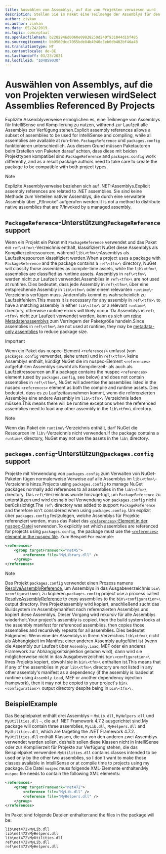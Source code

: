 ```yaml
---
title: Auswählen von Assemblys, auf die von Projekten verwiesen wird
description: Stellen Sie im Paket eine Teilmenge der Assemblys für den Compiler zur Verfügung – zur Laufzeit stehen alle Assemblys zur Verfügung.
author: zivkan
ms.author: zivkan
ms.date: 05/24/2019
ms.topic: conceptual
ms.openlocfilehash: b2202946d0060e09828250d240f931044d1bf485
ms.sourcegitcommit: bb9560dcc7055bde84b4940c5eb0db402bf46a48
ms.translationtype: HT
ms.contentlocale: de-DE
ms.lasthandoff: 03/23/2021
ms.locfileid: "104859030"
---
```

# <a name="select-assemblies-referenced-by-projects"></a><span data-ttu-id="9b5fc-103">Auswählen von Assemblys, auf die von Projekten verwiesen wird</span><span class="sxs-lookup"><span data-stu-id="9b5fc-103">Select Assemblies Referenced By Projects</span></span>

<span data-ttu-id="9b5fc-104">Explizite Assemblyverweise ermöglichen es, eine Teilmenge von Assemblys für IntelliSense und Kompilierung zu nutzen, während zur Laufzeit alle Assemblys zur Verfügung stehen.</span><span class="sxs-lookup"><span data-stu-id="9b5fc-104">Explicit assembly references allows a subset of assemblies to be used for IntelliSense and compiling, while all assemblies are available at run-time.</span></span> <span data-ttu-id="9b5fc-105">`PackageReference` und `packages.config` funktionieren unterschiedlich. Aus diesem Grund müssen Paketautoren beim Erstellen von Paketen darauf achten, dass diese mit beiden Projekttypen kompatibel sind.</span><span class="sxs-lookup"><span data-stu-id="9b5fc-105">`PackageReference` and `packages.config` work differently, and as a result package authors need to take care to create the package to be compatible with both project types.</span></span>

> [!Note]
> <span data-ttu-id="9b5fc-106">Explizite Assemblyverweise beziehen sich auf .NET-Assemblys.</span><span class="sxs-lookup"><span data-stu-id="9b5fc-106">Explicit assembly references are related to .NET assemblies.</span></span> <span data-ttu-id="9b5fc-107">Sie sind keine Methode zum Verteilen nativer Assemblys, die durch eine verwaltete Assembly über „P/Invoke“ aufgerufen werden.</span><span class="sxs-lookup"><span data-stu-id="9b5fc-107">It is not a method to distribute native assemblies that are P/Invoked by a managed assembly.</span></span>

## <a name="packagereference-support"></a><span data-ttu-id="9b5fc-108">`PackageReference`-Unterstützung</span><span class="sxs-lookup"><span data-stu-id="9b5fc-108">`PackageReference` support</span></span>

<span data-ttu-id="9b5fc-109">Wenn ein Projekt ein Paket mit `PackageReference` verwendet und das Paket ein `ref\<tfm>\`-Verzeichnis enthält, klassifiziert NuGet diese Assemblys als Kompilierzeitressourcen, während `lib\<tfm>\`-Assemblys als Laufzeitressourcen klassifiziert werden.</span><span class="sxs-lookup"><span data-stu-id="9b5fc-109">When a project uses a package with `PackageReference` and the package contains a `ref\<tfm>\` directory, NuGet will classify those assembles as compile-time assets, while the `lib\<tfm>\` assemblies are classified as runtime assets.</span></span> <span data-ttu-id="9b5fc-110">Assemblys in `ref\<tfm>\` werden nicht zur Laufzeit verwendet.</span><span class="sxs-lookup"><span data-stu-id="9b5fc-110">Assemblies in `ref\<tfm>\` are not used at runtime.</span></span> <span data-ttu-id="9b5fc-111">Dies bedeutet, dass jede Assembly in `ref\<tfm>\` über eine entsprechende Assembly in `lib\<tfm>\` oder einem relevanten `runtime\`-Verzeichnis verfügen muss. Andernfalls kommt es wahrscheinlich zu Laufzeitfehlern.</span><span class="sxs-lookup"><span data-stu-id="9b5fc-111">This means it is necessary for any assembly in `ref\<tfm>\` to have a matching assembly in either `lib\<tfm>\` or a relevant `runtime\` directory, otherwise runtime errors will likely occur.</span></span> <span data-ttu-id="9b5fc-112">Da Assemblys in `ref\<tfm>\` nicht zur Laufzeit verwendet werden, kann es sich um [reine Metadatenassemblys](https://github.com/dotnet/roslyn/blob/main/docs/features/refout.md) zum Verringern der Paketgröße handeln.</span><span class="sxs-lookup"><span data-stu-id="9b5fc-112">Since assemblies in `ref\<tfm>\` are not used at runtime, they may be [metadata-only assemblies](https://github.com/dotnet/roslyn/blob/main/docs/features/refout.md) to reduce package size.</span></span>

> [!Important]
> <span data-ttu-id="9b5fc-113">Wenn ein Paket das nuspec-Element `<references>` umfasst (von `packages.config` verwendet, siehe unten) und in `ref\<tfm>\` keine Assemblys enthält, kündigt NuGet die im nuspec-Element `<references>` aufgeführten Assemblys sowohl als Kompilierzeit- als auch als Laufzeitressourcen an.</span><span class="sxs-lookup"><span data-stu-id="9b5fc-113">If a package contains the nuspec `<references>` element (used by `packages.config`, see below) and does not contain assemblies in `ref\<tfm>\`, NuGet will advertise the assemblies listed in the nuspec `<references>` element as both the compile and runtime assets.</span></span> <span data-ttu-id="9b5fc-114">Dies bedeutet, dass es zu Laufzeitausnahmen kommt, wenn die referenzierten Assemblys eine andere Assembly im `lib\<tfm>\`-Verzeichnis laden müssen.</span><span class="sxs-lookup"><span data-stu-id="9b5fc-114">This means there will be runtime exceptions when the referenced assemblies need to load any other assembly in the `lib\<tfm>\` directory.</span></span>

> [!Note]
> <span data-ttu-id="9b5fc-115">Wenn das Paket ein `runtime\`-Verzeichnis enthält, darf NuGet die Ressourcen im `lib\`-Verzeichnis nicht verwenden.</span><span class="sxs-lookup"><span data-stu-id="9b5fc-115">If the package contains a `runtime\` directory, NuGet may not use the assets in the `lib\` directory.</span></span>

## <a name="packagesconfig-support"></a><span data-ttu-id="9b5fc-116">`packages.config`-Unterstützung</span><span class="sxs-lookup"><span data-stu-id="9b5fc-116">`packages.config` support</span></span>

<span data-ttu-id="9b5fc-117">Projekte mit Verwendung von `packages.config` zum Verwalten von NuGet-Paketen fügen normalerweise Verweise auf alle Assemblys im `lib\<tfm>\`-Verzeichnis hinzu.</span><span class="sxs-lookup"><span data-stu-id="9b5fc-117">Projects using `packages.config` to manage NuGet packages normally add references to all assemblies in the `lib\<tfm>\` directory.</span></span> <span data-ttu-id="9b5fc-118">Das `ref\`-Verzeichnis wurde hinzugefügt, um `PackageReference` zu unterstützen und wird deshalb bei Verwendung von `packages.config` nicht berücksichtigt.</span><span class="sxs-lookup"><span data-stu-id="9b5fc-118">The `ref\` directory was added to support `PackageReference` and therefore isn't considered when using `packages.config`.</span></span> <span data-ttu-id="9b5fc-119">Um explizit über `packages.config` festzulegen, welche Assemblys für Projekte referenziert werden, muss das Paket das [`<references>`-Element in der nuspec-Datei](../reference/nuspec.md#explicit-assembly-references) verwenden.</span><span class="sxs-lookup"><span data-stu-id="9b5fc-119">To explicitly set which assemblies are referenced for projects using `packages.config`, the package must use the [`<references>` element in the nuspec file](../reference/nuspec.md#explicit-assembly-references).</span></span> <span data-ttu-id="9b5fc-120">Zum Beispiel:</span><span class="sxs-lookup"><span data-stu-id="9b5fc-120">For example:</span></span>

```xml
<references>
    <group targetFramework="net45">
        <reference file="MyLibrary.dll" />
    </group>
</references>
```

> [!Note]
> <span data-ttu-id="9b5fc-121">Das Projekt `packages.config` verwendet einen Prozess namens [ResolveAssemblyReference](https://github.com/Microsoft/msbuild/blob/main/documentation/wiki/ResolveAssemblyReference.md), um Assemblys in das Ausgabeverzeichnis `bin\<configuration>\` zu kopieren.</span><span class="sxs-lookup"><span data-stu-id="9b5fc-121">`packages.config` project use a process called [ResolveAssemblyReference](https://github.com/Microsoft/msbuild/blob/main/documentation/wiki/ResolveAssemblyReference.md) to copy assemblies to the `bin\<configuration>\` output directory.</span></span> <span data-ttu-id="9b5fc-122">Ihre Projektassembly wird kopiert, anschließend sucht das Buildsystem im Assemblymanifest nach referenzierten Assemblys und kopiert diese Assemblys. Dieser Vorgang wird rekursiv für alle Assemblys wiederholt.</span><span class="sxs-lookup"><span data-stu-id="9b5fc-122">Your project's assembly is copied, then the build system looks at the assembly manifest for referenced assemblies, then copies those assemblies and recursively repeats for all assemblies.</span></span> <span data-ttu-id="9b5fc-123">Dies bedeutet Folgendes: Wenn eine der Assemblys in Ihrem Verzeichnis `lib\<tfm>\` nicht als Abhängigkeit im Manifest einer anderen Assembly aufgeführt ist (wenn die Assembly zur Laufzeit über `Assembly.Load`, MEF oder ein anderes Framework zur Abhängigkeitsinjektion geladen wird), dann wird sie möglicherweise nicht in das Ausgabeverzeichnis `bin\<configuration>\` Ihres Projekts kopiert, obwohl sie in `bin\<tfm>\` enthalten ist.</span><span class="sxs-lookup"><span data-stu-id="9b5fc-123">This means that if any of the assemblies in your `lib\<tfm>\` directory are not listed in any other assembly's manifest as a dependency (if the assembly is loaded at runtime using `Assembly.Load`, MEF or another dependency injection framework), then it may not be copied to your project's `bin\<configuration>\` output directory despite being in `bin\<tfm>\`.</span></span>

## <a name="example"></a><span data-ttu-id="9b5fc-124">Beispiel</span><span class="sxs-lookup"><span data-stu-id="9b5fc-124">Example</span></span>

<span data-ttu-id="9b5fc-125">Das Beispielpaket enthält drei Assemblys – `MyLib.dll`, `MyHelpers.dll` und `MyUtilities.dll` –, die auf .NET Framework 4.7.2 ausgerichtet sind.</span><span class="sxs-lookup"><span data-stu-id="9b5fc-125">My package will contain three assemblies, `MyLib.dll`, `MyHelpers.dll` and `MyUtilities.dll`, which are targeting the .NET Framework 4.7.2.</span></span> <span data-ttu-id="9b5fc-126">`MyUtilities.dll` enthält Klassen, die nur von den anderen zwei Assemblys verwendet werden sollen, deshalb sollen diese Klassen nicht in IntelliSense oder zur Kompilierzeit für Projekte zur Verfügung stehen, die das Beispielpaket verwenden.</span><span class="sxs-lookup"><span data-stu-id="9b5fc-126">`MyUtilities.dll` contains classes intended to be used only by the other two assemblies, so I don't want to make those classes available in IntelliSense or at compile time to projects using my package.</span></span> <span data-ttu-id="9b5fc-127">Die Datei `nuspec` muss folgende XML-Elemente enthalten:</span><span class="sxs-lookup"><span data-stu-id="9b5fc-127">My `nuspec` file needs to contain the following XML elements:</span></span>

```xml
<references>
    <group targetFramework="net472">
        <reference file="MyLib.dll" />
        <reference file="MyHelpers.dll" />
    </group>
</references>
```

<span data-ttu-id="9b5fc-128">Im Paket sind folgende Dateien enthalten:</span><span class="sxs-lookup"><span data-stu-id="9b5fc-128">and the files in the package will be:</span></span>

```text
lib\net472\MyLib.dll
lib\net472\MyHelpers.dll
lib\net472\MyUtilities.dll
ref\net472\MyLib.dll
ref\net472\MyHelpers.dll
```
